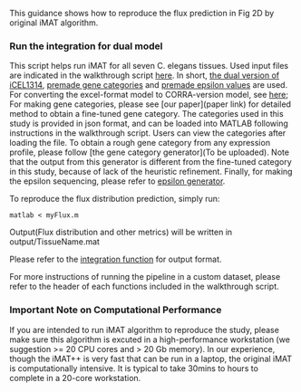 This guidance shows how to reproduce the flux prediction in Fig 2D by original iMAT algorithm. 

### Run the integration for dual model

This script helps run iMAT for all seven C. elegans tissues. Used input files are indicated in the walkthrough script [here](myFlux.m). In short, [the dual version of iCEL1314](./../input/Tissue.mat), [premade gene categories](./../input/geneCategories.json) and [premade epsilon values](./../input/epsilon.json) are used. For converting the excel-format model to CORRA-version model, see [here](makeWormModel.m); For making gene categories, please see [our paper](paper link) for detailed method to obtain a fine-tuned gene category. The categories used in this study is provided in json format, and can be loaded into MATLAB following instructions in the walkthrough script. Users can view the categories after loading the file. To obtain a rough gene category from any expression profile, please follow [the gene category generator](To be uploaded). Note that the output from this generator is different from the fine-tuned category in this study, because of lack of the heuristic refinement. Finally, for making the epsilon sequencing, please refer to [epsilon generator](./../bins/makeEpsilonSeq.m).

To reproduce the flux distribution prediction, simply run:
```
matlab < myFlux.m
```
Output(Flux distribution and other metrics) will be written in output/TissueName.mat

Please refer to the [integration function](iMAT_xl.m) for output format.

For more instructions of running the pipeline in a custom dataset, please refer to the header of each functions included in the walkthrough script.

### Important Note on Computational Performance

If you are intended to run iMAT algorithm to reproduce the study, please make sure this algorithm is excuted in a high-performance workstation (we suggestion >= 20 CPU cores and > 20 Gb memory). In our experience, though the iMAT++ is very fast that can be run in a laptop, the original iMAT is computationally intensive. It is typical to take 30mins to hours to complete in a 20-core workstation. 

